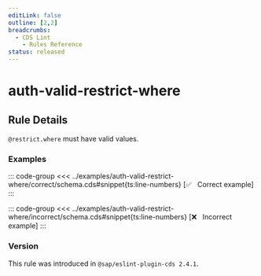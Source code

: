 ```yaml
---
editLink: false
outline: [2,2]
breadcrumbs:
  - CDS Lint
    - Rules Reference
status: released
---
```


<script setup>
  import PlaygroundBadge from '../../../.vitepress/theme/components/PlaygroundBadge.vue'
</script>

# auth-valid-restrict-where

## Rule Details

`@restrict.where` must have valid values.

### Examples

::: code-group
<<< ../examples/auth-valid-restrict-where/correct/schema.cds#snippet{ts:line-numbers} [✅ &nbsp; Correct example]
:::
<PlaygroundBadge
  name="auth-valid-restrict-where"
  kind="correct"
  :rules="{'@sap/cds/auth-valid-restrict-where': ['warn', 'show']}"
  :files="['schema.cds']"
/>

::: code-group
<<< ../examples/auth-valid-restrict-where/incorrect/schema.cds#snippet{ts:line-numbers} [❌ &nbsp; Incorrect example]
:::
<PlaygroundBadge
  name="auth-valid-restrict-where"
  kind="incorrect"
  :rules="{'@sap/cds/auth-valid-restrict-where': ['warn', 'show']}"
  :files="['schema.cds']"
/>

### Version
This rule was introduced in `@sap/eslint-plugin-cds 2.4.1`.

<!--
### Resources
[Rule source](https://github.tools.sap/cap/eslint-plugin-cds/tree/main/lib/rules/auth-valid-restrict-where.js)
-->
